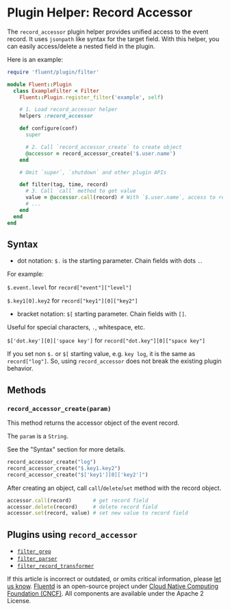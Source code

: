 # Plugin Helper: Record Accessor

The `record_accessor` plugin helper provides unified access to the event record. It uses `jsonpath` like syntax for the target field. With this helper, you can easily access/delete a nested field in the plugin.

Here is an example:

```ruby
require 'fluent/plugin/filter'

module Fluent::Plugin
  class ExampleFilter < Filter
    Fluent::Plugin.register_filter('example', self)

    # 1. Load record_accessor helper
    helpers :record_accessor

    def configure(conf)
      super

      # 2. Call `record_accessor_create` to create object
      @accessor = record_accessor_create('$.user.name')
    end

    # Omit `super`, `shutdown` and other plugin APIs

    def filter(tag, time, record)
      # 3. Call `call` method to get value
      value = @accessor.call(record) # With `$.user.name`, access to record["user"]["name"]
      # ...
    end
  end
end
```

## Syntax

* dot notation: `$.` is the starting parameter. Chain fields with dots `.`.

For example:

`$.event.level` for `record["event"]["level"]`

`$.key1[0].key2` for `record["key1"][0]["key2"]`

* bracket notation: `$[` starting parameter. Chain fields with `[]`.

Useful for special characters, `.`, whitespace, etc.

`$['dot.key'][0]['space key']` for `record["dot.key"][0]["space key"]`

If you set non `$.` or `$[` starting value, e.g. `key log`, it is the same as `record["log"]`. So, using `record_accessor` does not break the existing plugin behavior.

## Methods

### `record_accessor_create(param)`

This method returns the accessor object of the event record.

The `param` is a `String`.

See the "Syntax" section for more details.

```ruby
record_accessor_create("log")
record_accessor_create("$.key1.key2")
record_accessor_create("$['key1'][0]['key2']")
```

After creating an object, call `call`/`delete`/`set` method with the record object.

```ruby
accessor.call(record)       # get record field
accessor.delete(record)     # delete record field
accessor.set(record, value) # set new value to record field
```

## Plugins using `record_accessor`

* [`filter_grep`](../filter/grep.md)
* [`filter_parser`](../filter/parser.md)
* [`filter_record_transformer`](../filter/record_transformer.md)

If this article is incorrect or outdated, or omits critical information, please [let us know](https://github.com/fluent/fluentd-docs-gitbook/issues?state=open). [Fluentd](http://www.fluentd.org/) is an open-source project under [Cloud Native Computing Foundation \(CNCF\)](https://cncf.io/). All components are available under the Apache 2 License.

